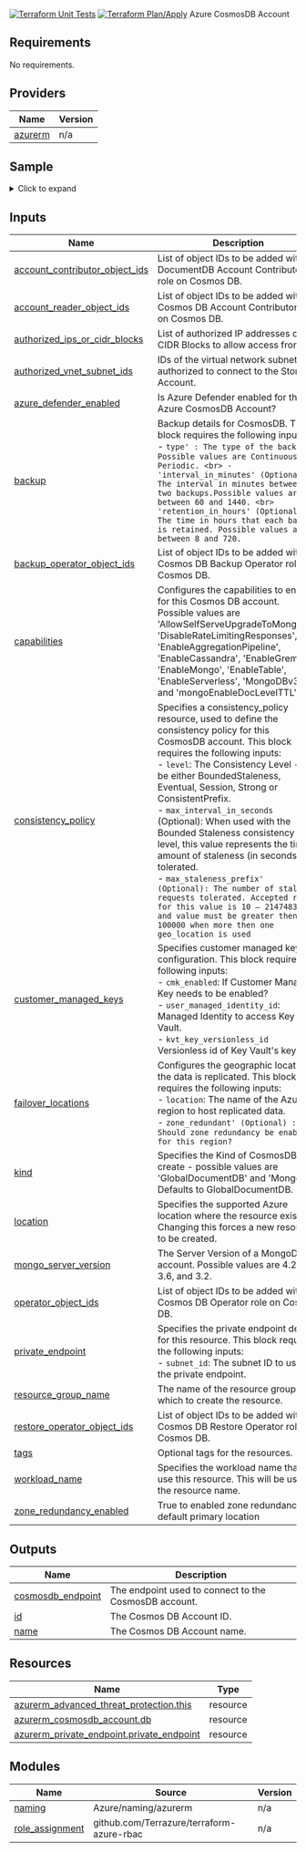 <!-- BEGIN_TF_DOCS -->
[![Terraform Unit Tests](https://github.com/Terrazure/terraform-azure-cosmosdb/actions/workflows/tf-unit-tests.yml/badge.svg)](https://github.com/Terrazure/terraform-azure-cosmosdb/actions/workflows/tf-unit-tests.yml)
[![Terraform Plan/Apply](https://github.com/Terrazure/terraform-azure-cosmosdb/actions/workflows/tf-plan-apply.yml/badge.svg)](https://github.com/Terrazure/terraform-azure-cosmosdb/actions/workflows/tf-plan-apply.yml)
Azure CosmosDB Account

## Requirements

No requirements.

## Providers

| Name | Version |
|------|---------|
| <a name="provider_azurerm"></a> [azurerm](#provider\_azurerm) | n/a |

## Sample

<details>
<summary>Click to expand</summary>

```hcl
module "cosmosdb" {
  source = "../module"

  location            = local.location
  resource_group_name = azurerm_resource_group.group.name
  workload_name       = "primary-db"

  authorized_ips_or_cidr_blocks = ["103.59.72.25"]
  authorized_vnet_subnet_ids    = [azurerm_subnet.snet.id]
  azure_defender_enabled        = true

  backup = {
    type                = "Periodic"
    interval_in_minutes = 60 * 4 # 4 hours
    retention_in_hours  = 10
  }

  consistency_policy = {
    level                   = "BoundedStaleness"
    max_interval_in_seconds = 300
    max_staleness_prefix    = 100001
  }

  failover_locations = {
    eastus = {
      location       = "eastus"
      zone_redundant = true
    },
    westus = {
      location = "westus"
    },
  }

  # Various RBAC roles assignment as per requirement
  account_contributor_object_ids = [data.azurerm_client_config.current.object_id]
  operator_object_ids            = [data.azurerm_client_config.current.object_id]
}
```
### For a complete deployment example, please check [sample folder](/samples).
</details>

## Inputs

| Name | Description | Type | Default | Required |
|------|-------------|------|---------|:--------:|
| <a name="input_account_contributor_object_ids"></a> [account\_contributor\_object\_ids](#input\_account\_contributor\_object\_ids) | List of object IDs to be added with DocumentDB Account Contributor role on Cosmos DB. | `list(string)` | `[]` | no |
| <a name="input_account_reader_object_ids"></a> [account\_reader\_object\_ids](#input\_account\_reader\_object\_ids) | List of object IDs to be added with Cosmos DB Account Contributor role on Cosmos DB. | `list(string)` | `[]` | no |
| <a name="input_authorized_ips_or_cidr_blocks"></a> [authorized\_ips\_or\_cidr\_blocks](#input\_authorized\_ips\_or\_cidr\_blocks) | List of authorized IP addresses or CIDR Blocks to allow access from. | `list(string)` | `[]` | no |
| <a name="input_authorized_vnet_subnet_ids"></a> [authorized\_vnet\_subnet\_ids](#input\_authorized\_vnet\_subnet\_ids) | IDs of the virtual network subnets authorized to connect to the Storage Account. | `list(string)` | `[]` | no |
| <a name="input_azure_defender_enabled"></a> [azure\_defender\_enabled](#input\_azure\_defender\_enabled) | Is Azure Defender enabled for this Azure CosmosDB Account? | `bool` | `false` | no |
| <a name="input_backup"></a> [backup](#input\_backup) | Backup details for CosmosDB. This block requires the following inputs:<br> - `type' : The type of the backup. Possible values are Continuous and Periodic. <br> - 'interval_in_minutes' (Optional) : The interval in minutes between two backups.Possible values are between 60 and 1440. <br> 'retention_in_hours' (Optional) : The time in hours that each backup is retained. Possible values are between 8 and 720.` | <pre>object({<br>    type                = string<br>    interval_in_minutes = optional(number)<br>    retention_in_hours  = optional(number)<br>  })</pre> | `null` | no |
| <a name="input_backup_operator_object_ids"></a> [backup\_operator\_object\_ids](#input\_backup\_operator\_object\_ids) | List of object IDs to be added with Cosmos DB Backup Operator role on Cosmos DB. | `list(string)` | `[]` | no |
| <a name="input_capabilities"></a> [capabilities](#input\_capabilities) | Configures the capabilities to enable for this Cosmos DB account. <br> Possible values are 'AllowSelfServeUpgradeToMongo36', 'DisableRateLimitingResponses', 'EnableAggregationPipeline', 'EnableCassandra', 'EnableGremlin', 'EnableMongo', 'EnableTable', 'EnableServerless', 'MongoDBv3.4' and 'mongoEnableDocLevelTTL' | `list(string)` | `[]` | no |
| <a name="input_consistency_policy"></a> [consistency\_policy](#input\_consistency\_policy) | Specifies a consistency\_policy resource, used to define the consistency policy for this CosmosDB account. This block requires the following inputs:<br> - `level`:  The Consistency Level - can be either BoundedStaleness, Eventual, Session, Strong or ConsistentPrefix. <br> - `max_interval_in_seconds` (Optional):  When used with the Bounded Staleness consistency level, this value represents the time amount of staleness (in seconds) tolerated. <br> - `max_staleness_prefix' (Optional): The number of stale requests tolerated. Accepted range for this value is 10 – 2147483647 and value must be greater then 100000 when more then one geo_location is used` | <pre>object({<br>    level                   = string<br>    max_interval_in_seconds = optional(number)<br>    max_staleness_prefix    = optional(number)<br>  })</pre> | <pre>{<br>  "level": "BoundedStaleness",<br>  "max_interval_in_seconds": 5,<br>  "max_staleness_prefix": 100<br>}</pre> | no |
| <a name="input_customer_managed_keys"></a> [customer\_managed\_keys](#input\_customer\_managed\_keys) | Specifies customer managed keys configuration. This block requires the following inputs:<br> - `cmk_enabled`: If Customer Managed Key needs to be enabled? <br> - `user_managed_identity_id`: Managed Identity to access Key Vault.<br> - `kvt_key_versionless_id` Versionless id of Key Vault's key | <pre>object({<br>    cmk_enabled              = bool<br>    user_managed_identity_id = string<br>    kvt_key_versionless_id   = string<br>  })</pre> | <pre>{<br>  "cmk_enabled": false,<br>  "kvt_key_versionless_id": "",<br>  "user_managed_identity_id": ""<br>}</pre> | no |
| <a name="input_failover_locations"></a> [failover\_locations](#input\_failover\_locations) | Configures the geographic locations the data is replicated. This block requires the following inputs:<br> - `location`: The name of the Azure region to host replicated data. <br> - `zone_redundant' (Optional) : Should zone redundancy be enabled for this region?` | <pre>map(object({<br>    location       = string<br>    zone_redundant = optional(bool)<br>  }))</pre> | `null` | no |
| <a name="input_kind"></a> [kind](#input\_kind) | Specifies the Kind of CosmosDB to create - possible values are 'GlobalDocumentDB' and 'MongoDB'. Defaults to GlobalDocumentDB. | `string` | `"GlobalDocumentDB"` | no |
| <a name="input_location"></a> [location](#input\_location) | Specifies the supported Azure location where the resource exists. Changing this forces a new resource to be created. | `string` | n/a | yes |
| <a name="input_mongo_server_version"></a> [mongo\_server\_version](#input\_mongo\_server\_version) | The Server Version of a MongoDB account. Possible values are 4.2, 4.0, 3.6, and 3.2. | `number` | `4.2` | no |
| <a name="input_operator_object_ids"></a> [operator\_object\_ids](#input\_operator\_object\_ids) | List of object IDs to be added with Cosmos DB Operator role on Cosmos DB. | `list(string)` | `[]` | no |
| <a name="input_private_endpoint"></a> [private\_endpoint](#input\_private\_endpoint) | Specifies the private endpoint details for this resource. This block requires the following inputs:<br> - `subnet_id`: The subnet ID to use for the private endpoint. | <pre>map(object({<br>    subnet_id = string<br>  }))</pre> | `{}` | no |
| <a name="input_resource_group_name"></a> [resource\_group\_name](#input\_resource\_group\_name) | The name of the resource group in which to create the resource. | `string` | n/a | yes |
| <a name="input_restore_operator_object_ids"></a> [restore\_operator\_object\_ids](#input\_restore\_operator\_object\_ids) | List of object IDs to be added with Cosmos DB Restore Operator role on Cosmos DB. | `list(string)` | `[]` | no |
| <a name="input_tags"></a> [tags](#input\_tags) | Optional tags for the resources. | `map(string)` | `{}` | no |
| <a name="input_workload_name"></a> [workload\_name](#input\_workload\_name) | Specifies the workload name that will use this resource. This will be used in the resource name. | `string` | n/a | yes |
| <a name="input_zone_redundancy_enabled"></a> [zone\_redundancy\_enabled](#input\_zone\_redundancy\_enabled) | True to enabled zone redundancy on default primary location | `bool` | `true` | no |

## Outputs

| Name | Description |
|------|-------------|
| <a name="output_cosmosdb_endpoint"></a> [cosmosdb\_endpoint](#output\_cosmosdb\_endpoint) | The endpoint used to connect to the CosmosDB account. |
| <a name="output_id"></a> [id](#output\_id) | The Cosmos DB Account ID. |
| <a name="output_name"></a> [name](#output\_name) | The Cosmos DB Account name. |

## Resources

| Name | Type |
|------|------|
| [azurerm_advanced_threat_protection.this](https://registry.terraform.io/providers/hashicorp/azurerm/latest/docs/resources/advanced_threat_protection) | resource |
| [azurerm_cosmosdb_account.db](https://registry.terraform.io/providers/hashicorp/azurerm/latest/docs/resources/cosmosdb_account) | resource |
| [azurerm_private_endpoint.private_endpoint](https://registry.terraform.io/providers/hashicorp/azurerm/latest/docs/resources/private_endpoint) | resource |

## Modules

| Name | Source | Version |
|------|--------|---------|
| <a name="module_naming"></a> [naming](#module\_naming) | Azure/naming/azurerm | n/a |
| <a name="module_role_assignment"></a> [role\_assignment](#module\_role\_assignment) | github.com/Terrazure/terraform-azure-rbac | n/a |
<!-- END_TF_DOCS -->